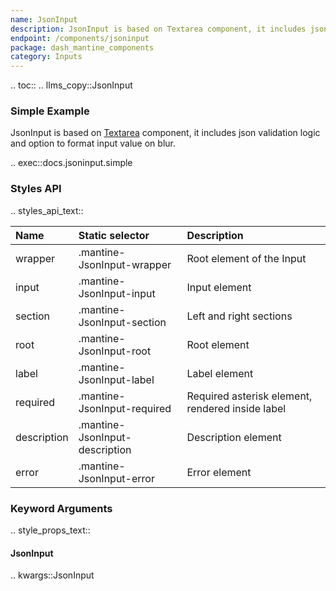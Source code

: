 ```yaml
---
name: JsonInput
description: JsonInput is based on Textarea component, it includes json validation logic and option to format input value on blur.
endpoint: /components/jsoninput
package: dash_mantine_components
category: Inputs
---
```


.. toc::
.. llms_copy::JsonInput

### Simple Example

JsonInput is based on [Textarea](/components/textarea) component, it includes json validation logic and option to format input value on blur.

.. exec::docs.jsoninput.simple

### Styles API


.. styles_api_text::

| Name        | Static selector                | Description                                      |
|:------------|:-------------------------------|:-------------------------------------------------|
| wrapper     | .mantine-JsonInput-wrapper     | Root element of the Input                        |
| input       | .mantine-JsonInput-input       | Input element                                    |
| section     | .mantine-JsonInput-section     | Left and right sections                          |
| root        | .mantine-JsonInput-root        | Root element                                     |
| label       | .mantine-JsonInput-label       | Label element                                    |
| required    | .mantine-JsonInput-required    | Required asterisk element, rendered inside label |
| description | .mantine-JsonInput-description | Description element                              |
| error       | .mantine-JsonInput-error       | Error element                                    |


### Keyword Arguments
.. style_props_text::

#### JsonInput

.. kwargs::JsonInput
